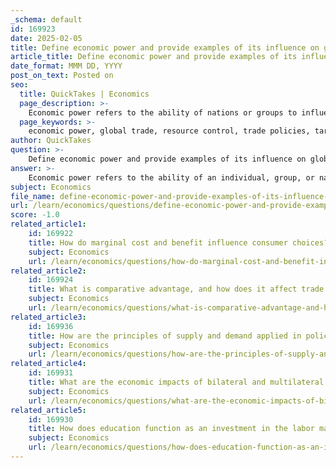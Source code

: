 ```yaml
---
_schema: default
id: 169923
date: 2025-02-05
title: Define economic power and provide examples of its influence on global trade.
article_title: Define economic power and provide examples of its influence on global trade.
date_format: MMM DD, YYYY
post_on_text: Posted on
seo:
  title: QuickTakes | Economics
  page_description: >-
    Economic power refers to the ability of nations or groups to influence economic outcomes and global trade dynamics through resource control, trade policies, technological advancements, investment flows, and geopolitical strategies.
  page_keywords: >-
    economic power, global trade, resource control, trade policies, tariffs, technological advancements, foreign direct investment, geopolitical relationships, international relations, trade agreements
author: QuickTakes
question: >-
    Define economic power and provide examples of its influence on global trade.
answer: >-
    Economic power refers to the ability of an individual, group, or nation to influence economic outcomes and decisions. This influence can stem from various factors, including control over resources, capital, market access, and technological advancements. Economic power plays a crucial role in shaping global trade dynamics and can significantly impact international relations and economic strategies.\n\n### Examples of Economic Power's Influence on Global Trade:\n\n1. **Resource Control**: Countries rich in natural resources, such as oil or rare minerals, often wield significant economic power. For instance, nations in the Middle East, like Saudi Arabia, have substantial influence over global oil prices and supply due to their vast oil reserves. This control allows them to negotiate favorable trade agreements and exert influence in international forums.\n\n2. **Trade Policies and Tariffs**: Major economies, such as the United States and the European Union, can set the tone for global trade through their tariff policies and trade agreements. For example, when the U.S. imposes tariffs on imports, it can lead to retaliatory measures from other countries, affecting global supply chains and trade relationships. This dynamic can shift economic power as countries adjust their trade strategies in response to such policies.\n\n3. **Technological Advancements**: Countries that lead in technological innovation, such as the United States and China, can gain a competitive edge in global markets. For instance, advancements in technology can enhance productivity and reduce costs, allowing these nations to dominate sectors like electronics and telecommunications. This technological prowess can translate into economic power, influencing global trade patterns.\n\n4. **Investment Flows**: Economic power is also reflected in the ability to attract foreign direct investment (FDI). Countries with stable political environments, robust legal systems, and favorable business climates tend to attract more FDI, which can enhance their economic influence. For example, Singapore's strategic location and business-friendly policies have made it a hub for multinational corporations, thereby increasing its economic power in the Asia-Pacific region.\n\n5. **Geopolitical Relationships**: Economic power is often intertwined with geopolitical strategies. Countries may leverage their economic influence to forge alliances or exert pressure on others. For instance, China's Belt and Road Initiative aims to enhance its economic influence by investing in infrastructure projects across Asia, Africa, and Europe, thereby creating a network of economic dependencies that can shift global trade dynamics.\n\nIn summary, economic power significantly influences global trade through resource control, trade policies, technological advancements, investment flows, and geopolitical relationships. Understanding these dynamics is essential for analyzing current and future economic interactions on a global scale.
subject: Economics
file_name: define-economic-power-and-provide-examples-of-its-influence-on-global-trade.md
url: /learn/economics/questions/define-economic-power-and-provide-examples-of-its-influence-on-global-trade
score: -1.0
related_article1:
    id: 169922
    title: How do marginal cost and benefit influence consumer choices?
    subject: Economics
    url: /learn/economics/questions/how-do-marginal-cost-and-benefit-influence-consumer-choices
related_article2:
    id: 169924
    title: What is comparative advantage, and how does it affect trade policies?
    subject: Economics
    url: /learn/economics/questions/what-is-comparative-advantage-and-how-does-it-affect-trade-policies
related_article3:
    id: 169936
    title: How are the principles of supply and demand applied in policy making and business strategy?
    subject: Economics
    url: /learn/economics/questions/how-are-the-principles-of-supply-and-demand-applied-in-policy-making-and-business-strategy
related_article4:
    id: 169931
    title: What are the economic impacts of bilateral and multilateral agreements on national economies?
    subject: Economics
    url: /learn/economics/questions/what-are-the-economic-impacts-of-bilateral-and-multilateral-agreements-on-national-economies
related_article5:
    id: 169930
    title: How does education function as an investment in the labor market?
    subject: Economics
    url: /learn/economics/questions/how-does-education-function-as-an-investment-in-the-labor-market
---
```


&nbsp;